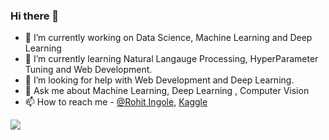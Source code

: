 ### Hi there 👋

- 🔭 I’m currently working on Data Science, Machine Learning and Deep Learning
- 🌱 I’m currently learning Natural Langauge Processing, HyperParameter Tuning and Web Development.
- 🤔 I’m looking for help with Web Development and Deep Learning.
- 💬 Ask me about Machine Learning, Deep Learning , Computer Vision
- 📫 How to reach me  - [@Rohit Ingole](https://www.linkedin.com/in/rohit-vilas-ingole/), [Kaggle](https://www.kaggle.com/datarohitingole)
 <img src = "https://github-readme-stats.vercel.app/api?username=DataRohit&&show_icons=true&title_color=ffffff&icon_color=bb2acf&text_color=daf7dc&bg_color=151515">
